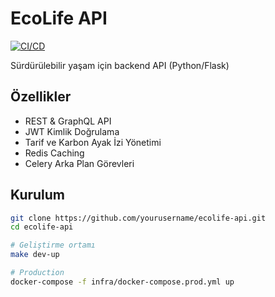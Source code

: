 # EcoLife API

[![CI/CD](https://github.com/yourusername/ecolife-api/actions/workflows/ci-cd.yml/badge.svg)](https://github.com/yourusername/ecolife-api/actions)

Sürdürülebilir yaşam için backend API (Python/Flask)

## Özellikler
- REST & GraphQL API
- JWT Kimlik Doğrulama
- Tarif ve Karbon Ayak İzi Yönetimi
- Redis Caching
- Celery Arka Plan Görevleri

## Kurulum

```bash
git clone https://github.com/yourusername/ecolife-api.git
cd ecolife-api

# Geliştirme ortamı
make dev-up

# Production
docker-compose -f infra/docker-compose.prod.yml up
